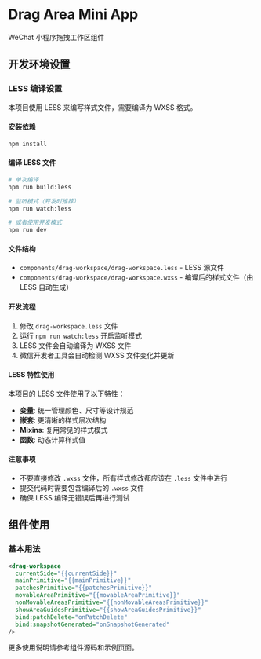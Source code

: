 # Drag Area Mini App

WeChat 小程序拖拽工作区组件

## 开发环境设置

### LESS 编译设置

本项目使用 LESS 来编写样式文件，需要编译为 WXSS 格式。

#### 安装依赖

```bash
npm install
```

#### 编译 LESS 文件

```bash
# 单次编译
npm run build:less

# 监听模式（开发时推荐）
npm run watch:less

# 或者使用开发模式
npm run dev
```

#### 文件结构

- `components/drag-workspace/drag-workspace.less` - LESS 源文件
- `components/drag-workspace/drag-workspace.wxss` - 编译后的样式文件（由 LESS 自动生成）

#### 开发流程

1. 修改 `drag-workspace.less` 文件
2. 运行 `npm run watch:less` 开启监听模式
3. LESS 文件会自动编译为 WXSS 文件
4. 微信开发者工具会自动检测 WXSS 文件变化并更新

#### LESS 特性使用

本项目的 LESS 文件使用了以下特性：

- **变量**: 统一管理颜色、尺寸等设计规范
- **嵌套**: 更清晰的样式层次结构
- **Mixins**: 复用常见的样式模式
- **函数**: 动态计算样式值

#### 注意事项

- 不要直接修改 `.wxss` 文件，所有样式修改都应该在 `.less` 文件中进行
- 提交代码时需要包含编译后的 `.wxss` 文件
- 确保 LESS 编译无错误后再进行测试

## 组件使用

### 基本用法

```xml
<drag-workspace 
  currentSide="{{currentSide}}"
  mainPrimitive="{{mainPrimitive}}"
  patchesPrimitive="{{patchesPrimitive}}"
  movableAreaPrimitive="{{movableAreaPrimitive}}"
  nonMovableAreasPrimitive="{{nonMovableAreasPrimitive}}"
  showAreaGuidesPrimitive="{{showAreaGuidesPrimitive}}"
  bind:patchDelete="onPatchDelete"
  bind:snapshotGenerated="onSnapshotGenerated"
/>
```

更多使用说明请参考组件源码和示例页面。
